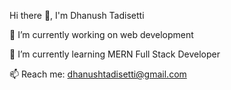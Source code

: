  Hi there 👋, I'm Dhanush Tadisetti 
 
🔭 I’m currently working on web development 


🌱 I’m currently learning MERN Full Stack Developer 


📫 Reach me: dhanushtadisetti@gmail.com
             
<!--
**Dhanushtadisetti/Dhanushtadisetti** is a ✨ _special_ ✨ repository because its `README.md` (this file) appears on your GitHub profile.

Here are some ideas to get you started:

- 
- 
- 👯 I’m looking to collaborate on ... Codengnan
- 🤔 I’m looking for help with ...
- 💬 Ask me about ...
- 📫 How to reach me: ...
- 😄 Pronouns: ...
- ⚡ Fun fact: ...
-->
